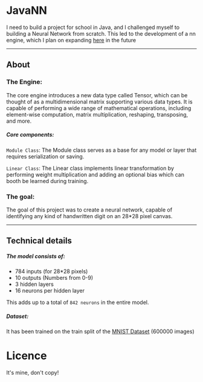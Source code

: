 # JavaNN

I need to build a project for school in Java, and I challenged myself to building a Neural Network from scratch. 
This led to the development of a nn engine, which I plan on expanding [here](https://github.com/c4vxl/jNN) in the future

---

## About
### The Engine:
The core engine introduces a new data type called Tensor, which can be thought of as a multidimensional matrix supporting various data types. It is capable of performing a wide range of mathematical operations, including element-wise computation, matrix multiplication, reshaping, transposing, and more.

##### Core components:
`Module Class`:
The Module class serves as a base for any model or layer that requires serialization or saving.

`Linear Class`:
The Linear class implements linear transformation by performing weight multiplication and adding an optional bias which can booth be learned during training.


### The goal:
The goal of this project was to create a neural network, capable of identifying any kind of handwritten digit on an 28*28 pixel canvas.

---

## Technical details
##### The model consists of:
- 784 inputs (for 28*28 pixels)
- 10 outputs (Numbers from 0-9)
- 3 hidden layers
- 16 neurons per hidden layer

This adds up to a total of `842 neurons` in the entire model.

##### Dataset:
It has been trained on the train split of the [MNIST Dataset](https://yann.lecun.com/exdb/mnist/) (600000 images) 

# Licence
It's mine, don't copy!
